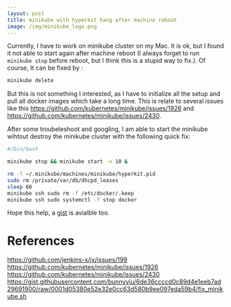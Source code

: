 ```yaml
---
layout: post
title: minikube with hyperkit hang after machine reboot
image: /img/minikube_logo.png
---
```


Currently, I have to work on minikube cluster on my Mac. It is ok, but I found it not able to start again after machine reboot (I always forget to run `minikube stop` before reboot, but I think this is a stupid way to fix.). Of course, It can be fixed by :

```bash
minikube delete
```

But this is not something I interested, as I have to initialize all the setup and pull all docker images which take a long time.
This is relate to several issues like this <https://github.com/kubernetes/minikube/issues/1926> and <https://github.com/kubernetes/minikube/issues/2430>.

After some troubeleshoot and googling, I am able to start the minikube wihtout destroy the minikube cluster with the following quick fix:
```bash
#/bin/bash

minikube stop && minikube start -v 10 &

rm -f ~/.minikube/machines/minikube/hyperkit.pid
sudo rm /private/var/db/dhcpd_leases
sleep 60
minikube ssh sudo rm -f /etc/docker/.keep
minikube ssh sudo systemctl -f stop docker
```

Hope this help, a [gist](https://gist.githubusercontent.com/bunnyyiu/6de36ccccd0c89d4e1eeb7ad29691900/raw/0001d05380e52e32e0cc63d580b9ee097eda59b4/fix_minikube.sh) is avialble too.

# References
<https://github.com/jenkins-x/jx/issues/199>
<https://github.com/kubernetes/minikube/issues/1926>
<https://github.com/kubernetes/minikube/issues/2430>
<https://gist.githubusercontent.com/bunnyyiu/6de36ccccd0c89d4e1eeb7ad29691900/raw/0001d05380e52e32e0cc63d580b9ee097eda59b4/fix_minikube.sh>
